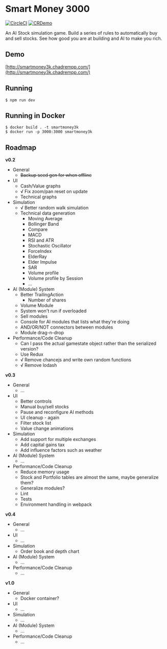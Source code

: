 # Smart Money 3000

[![CircleCI](https://circleci.com/gh/crempp/smartmoney3k.svg?style=svg)](https://circleci.com/gh/crempp/smartmoney3k)
[![CRDemo](https://img.shields.io/badge/demo-cr-lightgrey.svg)](http://smartmoney3k.chadrempp.com)

An AI Stock simulation game. Build a series of rules to automatically buy and sell stocks. See how good you are at building and AI to make you rich.

## Demo
[http://smartmoney3k.chadrempp.com/](http://smartmoney3k.chadrempp.com/)

## Running
```
$ npm run dev
```

## Running in Docker
```
$ docker build . -t smartmoney3k
$ docker run -p 3000:3000 smartmoney3k
```


## Roadmap

**v0.2**

* General
  * ~~Backup seed gen for when offline~~
* UI
  * Cash/Value graphs
  * √ Fix zoom/pan reset on update
  * Technical graphs
* Simulation
  * √ Better random walk simulation
  * Technical data generation
    * Moving Average
    * Bollinger Band
    * Compare
    * MACD
    * RSI and ATR
    * Stochastic Oscillator
    * ForceIndex
    * ElderRay
    * Elder Impulse
    * SAR
    * Volume profile
    * Volume profile by Session
    * ...
* AI (Module) System
  * Better TrailingAction
    * Number of shares
  * Volume Module
  * System won't run if overloaded
  * Sell modules
  * Console for AI modules that lists what they're doing
  * AND/OR/NOT connectors between modules
  * Module drag-n-drop
* Performance/Code Cleanup
  * Can I pass the actual gamestate object rather than the serialized version?
  * Use Redux
  * √ Remove chancejs and write own random functions
  * √ Remove lodash

**v0.3**
* General
  * ...
* UI
  * Better controls
  * Manual buy/sell stocks
  * Pause and reconfigure AI methods
  * UI cleanup - again
  * Filter stock list
  * Value change animations
* Simulation
  * Add support for multiple exchanges
  * Add capital gains tax
  * Add influence factors such as weather
* AI (Module) System
  * ...
* Performance/Code Cleanup
  * Reduce memory usage
  * Stock and Portfolio tables are almost the same, maybe generalize them?
  * Generalize modules?
  * Lint
  * Tests
  * Environment handling in webpack

**v0.4**
* General
  * ...
* UI
  * ...
* Simulation
  * Order book and depth chart
* AI (Module) System
  * ...
* Performance/Code Cleanup
  * ...

**v1.0**

* General
  * Docker container?
* UI
  * ...
* Simulation
  * ...
* AI (Module) System
  * ...
* Performance/Code Cleanup
  * ...
